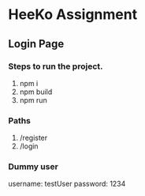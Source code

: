 # HeeKo Assignment
 
## Login Page 

### Steps to run the project.

1) npm i
2) npm build
3) npm run

### Paths

1) /register
2) /login

### Dummy user
username: testUser
password: 1234
